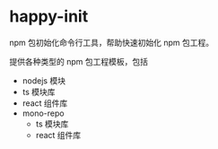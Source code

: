 # happy-init

npm 包初始化命令行工具，帮助快速初始化 npm 包工程。

提供各种类型的 npm 包工程模板，包括

- nodejs 模块
- ts 模块库
- react 组件库
- mono-repo
  - ts 模块库
  - react 组件库
